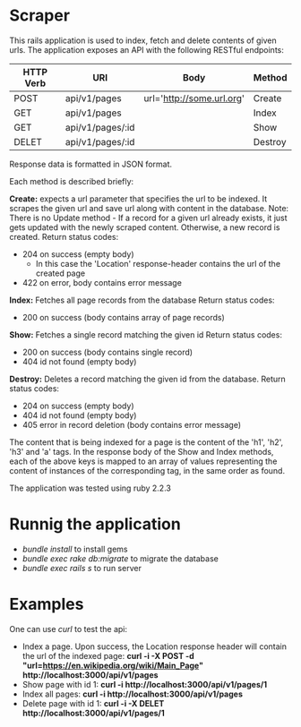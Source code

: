# Scraper

This rails application is used to index, fetch and delete contents of given urls.
The application exposes an API with the following RESTful endpoints:

| HTTP Verb | URI              | Body                      | Method      |
|-----------|------------------|---------------------------|-------------|
|  POST     | api/v1/pages     | url='http://some.url.org' | Create      |
|  GET      | api/v1/pages     |                           | Index       |
|  GET      | api/v1/pages/:id |                           | Show        |
|  DELET    | api/v1/pages/:id |                           | Destroy     |

Response data is formatted in JSON format.

Each method is described briefly:

__Create:__ expects a url parameter that specifies the url to be indexed.
It scrapes the given url and save url along with content in the database.
Note: There is no Update method - If a record for a given url already exists, 
it just gets updated with the newly scraped content. Otherwise, a new record is created.
Return status codes: 
* 204 on success (empty body)
  * In this case the 'Location' response-header contains the url of the created page
* 422 on error, body contains error message

__Index:__ Fetches all page records from the database 
Return status codes:
* 200 on success (body contains array of page records)

__Show:__ Fetches a single record matching the given id
Return status codes:
* 200 on success (body contains single record)
* 404 id not found (empty body) 

__Destroy:__ Deletes a record matching the given id from the database.
Return status codes:
* 204 on success (empty body)
* 404 id not found (empty body)
* 405 error in record deletion (body contains error message)

The content that is being indexed for a page is the content of the 'h1', 'h2', 'h3' and 'a' tags.
In the response body of the Show and Index methods, each of the above keys is 
mapped to an array of values representing the content of instances of the corresponding tag, in the same order as found.

The application was tested using ruby 2.2.3 

# Runnig the application
* _bundle install_ to install gems
* _bundle exec rake db:migrate_ to migrate the database
* _bundle exec rails s_ to run server

# Examples
One can use _curl_ to test the api:

* Index a page. Upon success, the Location response header will contain the url of the indexed page:
  __curl -i -X POST -d "url=https://en.wikipedia.org/wiki/Main_Page" http://localhost:3000/api/v1/pages__
* Show page with id 1:
  __curl -i http://localhost:3000/api/v1/pages/1__
* Index all pages:
  __curl -i http://localhost:3000/api/v1/pages__
* Delete page with id 1:
  __curl -i -X DELET http://localhost:3000/api/v1/pages/1__

